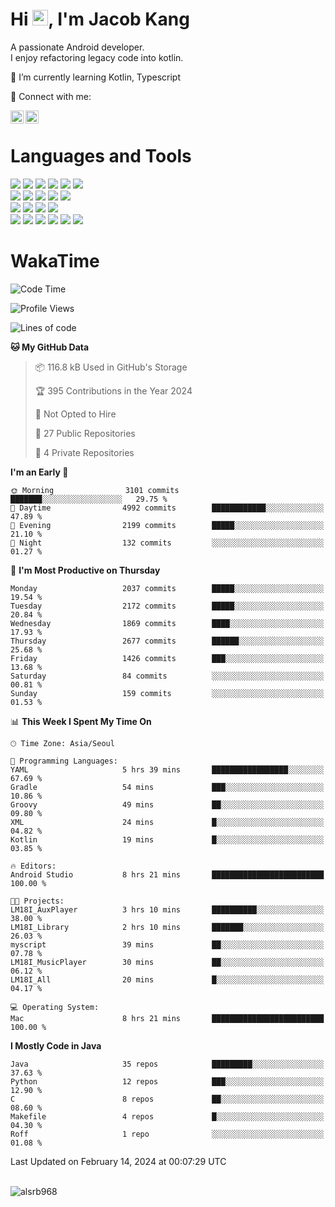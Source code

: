# Hi <img src="https://media.giphy.com/media/hvRJCLFzcasrR4ia7z/giphy.gif" width="25px">, I'm Jacob Kang
A passionate Android developer.
</br>
I enjoy refactoring legacy code into kotlin.

🌱 I’m currently learning Kotlin, Typescript

🤝 Connect with me:

<a href="https://www.linkedin.com/in/minkyu-kang-b7477b1b2/"><img align="left" src="https://raw.githubusercontent.com/yushi1007/yushi1007/main/images/linkedin.svg" alt="Minkyu Kang | LinkedIn" width="21px"/></a>
<a href="https://www.instagram.com/_jacob_kang/"><img align="left" src="https://raw.githubusercontent.com/yushi1007/yushi1007/main/images/instagram.svg" alt="Jacob Kang | Instagram" width="21px"/></a>

</br>

# Languages and Tools

<div align="left">
<img src="https://img.shields.io/badge/java-007396?logo=java&logoColor=white"/>
<img src="https://img.shields.io/badge/kotlin-7F52FF?logo=kotlin&logoColor=white"/>
<img src="https://img.shields.io/badge/python-3776AB?logo=python&logoColor=white"/>
<img src="https://img.shields.io/badge/bash shell-4EAA25?logo=gnubash&logoColor=white"/>
<img src="https://img.shields.io/badge/c-A8B9CC?logo=c&logoColor=white"/>
<img src="https://img.shields.io/badge/c++-00599C?logo=c%2b%2b&logoColor=white"/>
</div>
<div align="left">
<img src="https://img.shields.io/badge/git-F05032?logo=git&logoColor=white"/>
<img src="https://img.shields.io/badge/github-181717?logo=github&logoColor=white"/>
<img src="https://img.shields.io/badge/mysql-4479A1?logo=mysql&logoColor=white"/>
<img src="https://img.shields.io/badge/sqlite-003B57?logo=sqlite&logoColor=white"/>
<img src="https://img.shields.io/badge/amazon AWS-232F3E?logo=amazonaws&logoColor=white"/>
</div>
<div align="left">
<img src="https://img.shields.io/badge/android-3DDC84?logo=android&logoColor=white"/>
<img src="https://img.shields.io/badge/linux-FCC624?logo=linux&logoColor=white"/>
<img src="https://img.shields.io/badge/flask-000000?logo=flask&logoColor=white"/>
<img src="https://img.shields.io/badge/arduino-00979D?logo=arduino&logoColor=white"/>
</div>
<div align="left">
<img src="https://img.shields.io/badge/slack-4A154B?logo=slack&logoColor=white"/>
<img src="https://img.shields.io/badge/notion-000000?logo=notion&logoColor=white"/>
<img src="https://img.shields.io/badge/jira-0052CC?logo=jira&logoColor=white"/>
<img src="https://img.shields.io/badge/postman-FF6C37?logo=postman&logoColor=white"/>
<img src="https://img.shields.io/badge/intellij-000000?logo=intellijidea&logoColor=white"/>
<img src="https://img.shields.io/badge/pycharm-000000?logo=pycharm&logoColor=white"/>
</div>

# WakaTime

<!--START_SECTION:waka-->
![Code Time](http://img.shields.io/badge/Code%20Time-3%2C490%20hrs%2010%20mins-blue)

![Profile Views](http://img.shields.io/badge/Profile%20Views-0-blue)

![Lines of code](https://img.shields.io/badge/From%20Hello%20World%20I%27ve%20Written-7.5%20million%20lines%20of%20code-blue)

**🐱 My GitHub Data** 

> 📦 116.8 kB Used in GitHub's Storage 
 > 
> 🏆 395 Contributions in the Year 2024
 > 
> 🚫 Not Opted to Hire
 > 
> 📜 27 Public Repositories 
 > 
> 🔑 4 Private Repositories 
 > 
**I'm an Early 🐤** 

```text
🌞 Morning                3101 commits        ███████░░░░░░░░░░░░░░░░░░   29.75 % 
🌆 Daytime                4992 commits        ████████████░░░░░░░░░░░░░   47.89 % 
🌃 Evening                2199 commits        █████░░░░░░░░░░░░░░░░░░░░   21.10 % 
🌙 Night                  132 commits         ░░░░░░░░░░░░░░░░░░░░░░░░░   01.27 % 
```
📅 **I'm Most Productive on Thursday** 

```text
Monday                   2037 commits        █████░░░░░░░░░░░░░░░░░░░░   19.54 % 
Tuesday                  2172 commits        █████░░░░░░░░░░░░░░░░░░░░   20.84 % 
Wednesday                1869 commits        ████░░░░░░░░░░░░░░░░░░░░░   17.93 % 
Thursday                 2677 commits        ██████░░░░░░░░░░░░░░░░░░░   25.68 % 
Friday                   1426 commits        ███░░░░░░░░░░░░░░░░░░░░░░   13.68 % 
Saturday                 84 commits          ░░░░░░░░░░░░░░░░░░░░░░░░░   00.81 % 
Sunday                   159 commits         ░░░░░░░░░░░░░░░░░░░░░░░░░   01.53 % 
```


📊 **This Week I Spent My Time On** 

```text
🕑︎ Time Zone: Asia/Seoul

💬 Programming Languages: 
YAML                     5 hrs 39 mins       █████████████████░░░░░░░░   67.69 % 
Gradle                   54 mins             ███░░░░░░░░░░░░░░░░░░░░░░   10.86 % 
Groovy                   49 mins             ██░░░░░░░░░░░░░░░░░░░░░░░   09.80 % 
XML                      24 mins             █░░░░░░░░░░░░░░░░░░░░░░░░   04.82 % 
Kotlin                   19 mins             █░░░░░░░░░░░░░░░░░░░░░░░░   03.85 % 

🔥 Editors: 
Android Studio           8 hrs 21 mins       █████████████████████████   100.00 % 

🐱‍💻 Projects: 
LM18I_AuxPlayer          3 hrs 10 mins       ██████████░░░░░░░░░░░░░░░   38.00 % 
LM18I_Library            2 hrs 10 mins       ███████░░░░░░░░░░░░░░░░░░   26.03 % 
myscript                 39 mins             ██░░░░░░░░░░░░░░░░░░░░░░░   07.78 % 
LM18I_MusicPlayer        30 mins             ██░░░░░░░░░░░░░░░░░░░░░░░   06.12 % 
LM18I_All                20 mins             █░░░░░░░░░░░░░░░░░░░░░░░░   04.17 % 

💻 Operating System: 
Mac                      8 hrs 21 mins       █████████████████████████   100.00 % 
```

**I Mostly Code in Java** 

```text
Java                     35 repos            █████████░░░░░░░░░░░░░░░░   37.63 % 
Python                   12 repos            ███░░░░░░░░░░░░░░░░░░░░░░   12.90 % 
C                        8 repos             ██░░░░░░░░░░░░░░░░░░░░░░░   08.60 % 
Makefile                 4 repos             █░░░░░░░░░░░░░░░░░░░░░░░░   04.30 % 
Roff                     1 repo              ░░░░░░░░░░░░░░░░░░░░░░░░░   01.08 % 
```




 Last Updated on February 14, 2024 at 00:07:29 UTC
<!--END_SECTION:waka-->

</br>

<div align="left">
<img align="left" src="https://github-readme-stats.vercel.app/api/top-langs?username=alsrb968&show_icons=true&locale=en&layout=compact&theme=dark" alt="alsrb968" />
</div>

